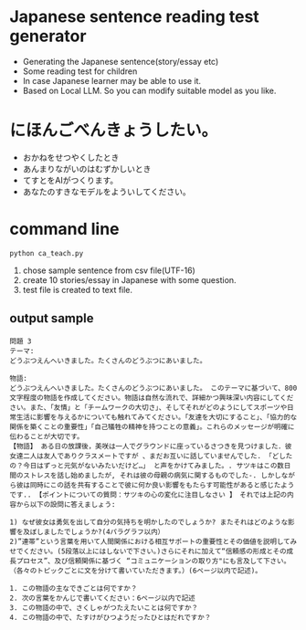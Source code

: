 # Japanese sentence reading test generator
- Generating the Japanese sentence(story/essay etc)
- Some reading test for children
- In case Japanese learner may be able to use it.
- Based on Local LLM. So you can modify suitable model as you like.

# にほんごべんきょうしたい。
- おかねをせつやくしたとき
- あんまりながいのはむずかしいとき
- てすとをAIがつくります。
- あなたのすきなモデルをよういしてください。

 # command line

 ```
python ca_teach.py  

```
1. chose sample sentence from csv file(UTF-16)
2. create 10 stories/essay in Japanese with some question.
3. test file is created to text file.

## output sample

```
問題 3
テーマ:
どうぶつえんへいきました。たくさんのどうぶつにあいました。

物語:
どうぶつえんへいきました。たくさんのどうぶつにあいました。 このテーマに基づいて、800文字程度の物語を作成してください。物語は自然な流れで、詳細かつ興味深い内容にしてください。また、「友情」と「チームワークの大切さ」、そしてそれがどのようにしてスポーツや日常生活に影響を与えるかについても触れてみてください。「友達を大切にすること」、「協力的な関係を築くことの重要性」「自己犠牲の精神を持つことの意義」。これらのメッセージが明確に伝わることが大切です。
【物語】 ある日の放課後，美咲は一人でグラウンドに座っているさつきを見つけました．彼女達二人は友人でありクラスメートですが 、まだお互いに話していませんでした. 「どしたの？今日はずっと元気がないみたいだけど…」 と声をかけてみました。. サツキはこの数日間のストレスを話し始めましたが, それは彼の母親の病気に関するものでした-. しかしながら彼は同時にこの話を共有することで彼に何か良い影響をもたらす可能性があると感じたようです.. 【ポイントについての質問：サツキの心の変化に注目しなさい 】　それでは上記の内容から以下の設問に答えましょう:

1) なぜ彼女は勇気を出して自分の気持ちを明かしたのでしょうか? またそれはどのような影響を及ぼしましたでしょうか?(4パラグラフ以内） 
2)”連帯”という言葉を用いて人間関係における相互サポートの重要性とその価値を説明してみせでください。(5段落以上にはしないで下さい。)さらにそれに加えて“信頼感の形成とその成長プロセス”、及び信頼関係に基づく “コミュニケーションの取り方"にも言及して下さい。（各々のトピックごとに文を分けて書いていただきます。）(6ページ以内で記述)。 

1. この物語の主なできごとは何ですか？
2. 次の言葉をかんじで書いてください：6ページ以内で記述
3. この物語の中で、さくしゃがつたえたいことは何ですか？
4. この物語の中で、たすけがひつようだったひとはだれですか？


```
